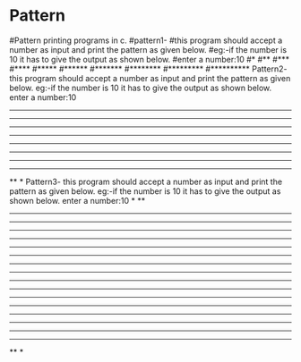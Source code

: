 
# Pattern

#Pattern printing programs in c.
#pattern1-
#this program should accept a number as input and print the pattern as given below.
#eg:-if the number is 10 it has to give the output as shown below.
#enter a number:10
#*
#**
#***
#****
#*****
#******
#*******
#********
#*********
#**********
Pattern2-
this program should accept a number as input and print the pattern as given below.
eg:-if the number is 10 it has to give the output as shown below.
enter a number:10
**********
*********
********
*******
******
*****
****
***
**
*
Pattern3-
this program should accept a number as input and print the pattern as given below.
eg:-if the number is 10 it has to give the output as shown below.
enter a number:10
*
**
***
****
*****
******
*******
********
*********
**********
**********
*********
********
*******
******
*****
****
***
**
*
